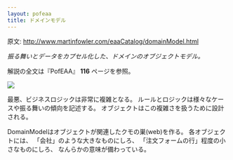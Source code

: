 ```yaml
---
layout: pofeaa
title: ドメインモデル
---
```


原文: http://www.martinfowler.com/eaaCatalog/domainModel.html

*振る舞いとデータをカプセル化した、ドメインのオブジェクトモデル。*

解説の全文は『PofEAA』 **116** ページを参照。

![](http://www.martinfowler.com/eaaCatalog/domainModelSketch.gif)

最悪、ビジネスロジックは非常に複雑となる。
ルールとロジックは様々なケースや振る舞いの傾向を記述する。
オブジェクトはこの複雑さを扱うために設計される。

DomainModelはオブジェクトが関連したクモの巣(web)を作る。
各オブジェクトには、
「会社」のような大きなものにしろ、
「注文フォームの行」程度の小さなものにしろ、
なんらかの意味が備わっている。
